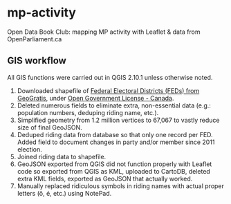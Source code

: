 # mp-activity
Open Data Book Club: mapping MP activity with Leaflet &amp; data from OpenParliament.ca

## GIS workflow

All GIS functions were carried out in QGIS 2.10.1 unless otherwise noted.

1. Downloaded shapefile of <a href="http://geogratis.gc.ca/api/en/nrcan-rncan/ess-sst/6d1d8f90-1c25-5fd0-880d-138d27c8cb57.html">Federal Electoral Districts (FEDs) from GeoGratis</a>, under <a href="http://open.canada.ca/en/open-government-licence-canada">Open Government License - Canada</a>.</br>
2. Deleted numerous fields to eliminate extra, non-essential data (e.g.: population numbers, deduping riding name, etc.).<br>
3. Simplified geometry from 1.2 million vertices to 67,067 to vastly reduce size of final GeoJSON.<br>
4. Deduped riding data from database so that only one record per FED. Added field to document changes in party and/or member since 2011 election.<br>
5. Joined riding data to shapefile.<br>
6. GeoJSON exported from QGIS did not function properly with Leaflet code so exported from QGIS as KML, uploaded to CartoDB, deleted extra KML fields, exported as GeoJSON that actually worked.<br>
7. Manually replaced ridiculous symbols in riding names with actual proper letters (ô, é, etc.) using NotePad.
